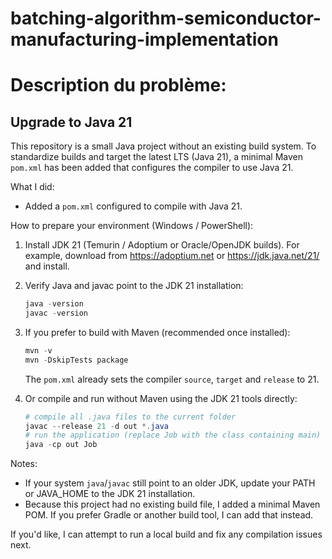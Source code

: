 # batching-algorithm-semiconductor-manufacturing-implementation
# Description du problème:
  
## Upgrade to Java 21

This repository is a small Java project without an existing build system. To standardize builds and target the latest LTS (Java 21), a minimal Maven `pom.xml` has been added that configures the compiler to use Java 21.

What I did:
- Added a `pom.xml` configured to compile with Java 21.

How to prepare your environment (Windows / PowerShell):

1. Install JDK 21 (Temurin / Adoptium or Oracle/OpenJDK builds). For example, download from https://adoptium.net or https://jdk.java.net/21/ and install.

2. Verify Java and javac point to the JDK 21 installation:

	```powershell
	java -version
	javac -version
	```

3. If you prefer to build with Maven (recommended once installed):

	```powershell
	mvn -v
	mvn -DskipTests package
	```

	The `pom.xml` already sets the compiler `source`, `target` and `release` to 21.

4. Or compile and run without Maven using the JDK 21 tools directly:

	```powershell
	# compile all .java files to the current folder
	javac --release 21 -d out *.java
	# run the application (replace Job with the class containing main)
	java -cp out Job
	```

Notes:
- If your system `java`/`javac` still point to an older JDK, update your PATH or JAVA_HOME to the JDK 21 installation.
- Because this project had no existing build file, I added a minimal Maven POM. If you prefer Gradle or another build tool, I can add that instead.

If you'd like, I can attempt to run a local build and fix any compilation issues next.

